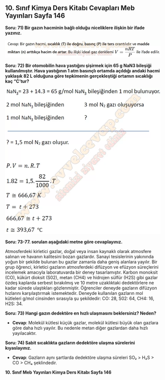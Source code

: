 ## 10. Sınıf Kimya Ders Kitabı Cevapları Meb Yayınları Sayfa 146

**Soru: 71) Bir gazın hacminin bağlı olduğu niceliklere ilişkin bir ifade yazınız.**

![](./image1.webp)

**Soru: 72) Bir otomobilin hava yastığını şişirmek için 65 g NaN3 bileşiği kullanılmıştır. Hava yastığının 1 atm basınçlı ortamda açıldığı andaki hacmi yaklaşık 82 L olduğuna göre tepkimenin gerçekleştiği ortamın sıcaklığı kaç “C’tur?**

![](./image2.webp)

**Soru: 73-77. sorulan aşağıdaki metne göre cevaplayınız.**

Atmosferdeki kirletici gazlar, doğal veya insan kaynaklı olarak atmosfere salınan ve havanın kalitesini bozan gazlardır. Sanayi tesislerinin yakınında yoğun bir şekilde bulunan bu gazlar zamanla daha geniş alanlara yayılır. Bir grup öğrenci, kirletici gazların atmosferdeki difüzyon ve efüzyon süreçlerini incelemek amacıyla laboratuvarda bir deney tasarlamıştır. Karbon monoksit (CO), kükürt dioksit (S02), metan (CH4) ve hidrojen sülfür (H2S) gibi gazlar özdeş kaplarda serbest bırakılmış ve 10 metre uzaklıktaki dedektörlere ne kadar sürede ulaştıkları gözlenmiştir. Öğrenciler deneyde gazların difüzyon hızlarını karşılaştırmak istemektedir. Deneyde kullanılan gazların mol kütleleri g/mol cinsinden sırasıyla şu şekildedir: CO: 28, S02: 64, CH4: 16, H2S: 34.

**Soru: 73) Hangi gazın dedektöre en hızlı ulaşmasını beklersiniz? Neden?**

* **Cevap**: Molekül kütlesi küçük gazlar, molekül kütlesi büyük olan gazlara göre daha hızlı yayılır. Bu nedenle metan diğer gazlardan daha hızlı yayılacaktır.

**Soru: 74) Sabit sıcaklıkta gazların dedektöre ulaşma sürelerini kıyaslayınız.**

* **Cevap**: Gazların aynı şartlarda dedektöre ulaşma süreleri SO₂ > H₂S > CO > CH₄ şeklindedir.

**10. Sınıf Meb Yayınları Kimya Ders Kitabı Sayfa 146**